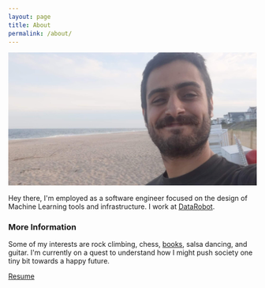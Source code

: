 ```yaml
---
layout: page
title: About
permalink: /about/
---
```


![Me](/images/josh.png)

Hey there, I'm employed as a software engineer focused on the design of Machine Learning tools and infrastructure. I work at [DataRobot](https://www.datarobot.com/).

### More Information

Some of my interests are rock climbing, chess, [books](https://www.goodreads.com/user/show/13428134-josh-preuss), salsa dancing, and guitar. I'm currently on a quest to understand how I might push society one tiny bit towards a happy future.


[Resume](/images/resume.pdf)
